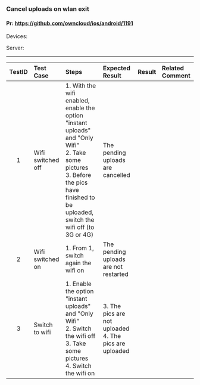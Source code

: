 ###  Cancel uploads on wlan exit 

#### Pr: https://github.com/owncloud/ios/android/1191

Devices:

Server: 


---

 
| TestID | Test Case | Steps | Expected Result | Result | Related Comment |
| :----: | :-------- | :---- | :-------------- | :----: | :-------------- |
| 1 | Wifi switched off|  1. With the wifi enabled, enable the option "instant uploads" and "Only Wifi"<br>2. Take some pictures<br>3. Before the pics have finished to be uploaded, switch the wifi off (to 3G or 4G) |  The pending uploads are cancelled  | | |
| 2 | Wifi switched on|  1. From 1, switch again the wifi on<br> |  The pending uploads are not restarted  | | |
| 3 | Switch to wifi |  1. Enable the option "instant uploads" and "Only Wifi"<br>2. Switch the wifi off<br>3. Take some pictures<br>4. Switch the wifi on |  3. The pics are not uploaded<br>4. The pics are uploaded  | | |